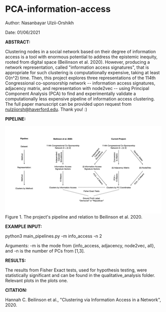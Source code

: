 # PCA-information-access

Author: Nasanbayar Ulzii-Orshikh

Date: 01/06/2021

**ABSTRACT:**

Clustering nodes in a social network based on their degree of information access is a tool with enormous potential to address the epistemic inequity, rooted from digital space (Beilinson et al. 2020).
However, producing a network representation, called "information access signatures", that is appropriate for such clustering is computationally expensive, taking at least O(n^2) time.
Then, this project explores three representations of the 114th Congressional co-sponsorship network -- information access signatures, adjacency matrix, and representation with node2vec -- using Principal Component Analysis (PCA) to find and experimentally validate a computationally less expensive pipeline of information access clustering.
The full paper manuscript can be provided upon request from nulziiorsh@haverford.edu. Thank you! :)

**PIPELINE:**

![project_pipeline.jpeg](project_pipeline.jpeg)
Figure 1. The project's pipeline and relation to Beilinson et al. 2020.

**EXAMPLE INPUT:**

python3 main_pipelines.py -m info_access -n 2

Arguments: -m is the mode from {info_access, adjacency, node2vec, all}, and -n is the number of PCs from [1,3].

**RESULTS:**

The results from Fisher Exact tests, used for hypothesis testing, were statistically significant and can be found in the qualitative_analysis folder. Relevant plots in the plots one.

**CITATION:**

Hannah C. Beilinson et al., "Clustering via Information Access in a Network", 2020.